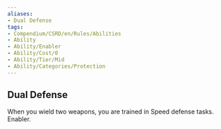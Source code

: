 ```yaml
---
aliases:
- Dual Defense
tags:
- Compendium/CSRD/en/Rules/Abilities
- Ability
- Ability/Enabler
- Ability/Cost/0
- Ability/Tier/Mid
- Ability/Categories/Protection
---
```


  
## Dual Defense  
When you wield two weapons, you are trained in Speed defense tasks. Enabler.